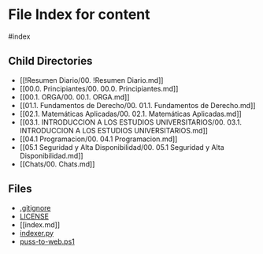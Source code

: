 # File Index for content
#index

## Child Directories

- [[!Resumen Diario/00. !Resumen Diario.md]]
- [[00.0. Principiantes/00. 00.0. Principiantes.md]]
- [[00.1. ORGA/00. 00.1. ORGA.md]]
- [[01.1. Fundamentos de Derecho/00. 01.1. Fundamentos de Derecho.md]]
- [[02.1. Matemáticas Aplicadas/00. 02.1. Matemáticas Aplicadas.md]]
- [[03.1. INTRODUCCION A LOS ESTUDIOS UNIVERSITARIOS/00. 03.1. INTRODUCCION A LOS ESTUDIOS UNIVERSITARIOS.md]]
- [[04.1 Programacion/00. 04.1 Programacion.md]]
- [[05.1 Seguridad y Alta Disponibilidad/00. 05.1 Seguridad y Alta Disponibilidad.md]]
- [[Chats/00. Chats.md]]

## Files

- [.gitignore](https://github.com/Grado-en-Gestion-de-la-Ciberseguridad/1-Ciberseguridad-web/tree/v4/content/.gitignore)
- [LICENSE](https://github.com/Grado-en-Gestion-de-la-Ciberseguridad/1-Ciberseguridad-web/tree/v4/content/LICENSE)
- [[index.md]]
- [indexer.py](https://github.com/Grado-en-Gestion-de-la-Ciberseguridad/1-Ciberseguridad-web/tree/v4/content/indexer.py)
- [puss-to-web.ps1](https://github.com/Grado-en-Gestion-de-la-Ciberseguridad/1-Ciberseguridad-web/tree/v4/content/puss-to-web.ps1)

